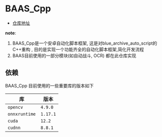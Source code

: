# BAAS_Cpp
- [仓库地址](https://github.com/pur1fying/BAAS_Cpp)

**note**:
1. BAAS_Cpp是一个安卓自动化脚本框架, 这是对blue_archive_auto_script的C++重构 , 目的是实现一个功能齐全的自动化脚本框架,简化开发流程
2. BAAS目前使用的一部分模块(如自动战斗, OCR) 都在此仓库实现



## 依赖

BAAS_Cpp 目前使用的一些重要库的版本如下

| 库             | 版本       |
|---------------|----------|
| `opencv`      | `4.9.0`  |
| `onnxruntime` | `1.17.1` |
| `cuda`        | `12.2`   |
| `cudnn`       | `8.8.1`  |

